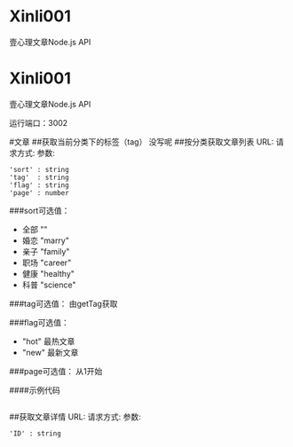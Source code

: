 # Xinli001
壹心理文章Node.js API

# Xinli001
壹心理文章Node.js API

运行端口：3002

#文章
##获取当前分类下的标签（tag）
没写呢
##按分类获取文章列表
URL:
请求方式:
参数:
```
'sort' : string
'tag'  : string
'flag' : string
'page' : number
```
###sort可选值：
- 全部 ""
- 婚恋 "marry"
- 亲子 "family"
- 职场 "career"
- 健康 "healthy"
- 科普 "science"

###tag可选值：
由getTag获取

###flag可选值：
- "hot" 最热文章
- "new" 最新文章

###page可选值：
从1开始

####示例代码
```

```
##获取文章详情
URL:
请求方式:
参数:
```
'ID' : string
```